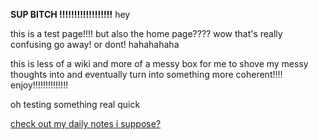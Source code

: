 
**SUP BITCH !!!!!!!!!!!!!!!!!!** hey

this is a test page!!!! but also the home page???? wow that's really confusing
go away! or dont! hahahahaha

this is less of a wiki and more of a messy box for me to shove my messy thoughts into and eventually turn into something more coherent!!!! enjoy!!!!!!!!!!!!!!

oh testing something real quick 

[check out my daily notes i suppose?](https://grynmoor.github.io/panprom-wiki/tags/notes)
